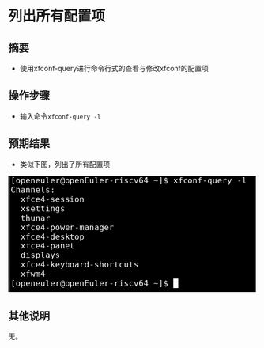 # 列出所有配置项

## 摘要

- 使用xfconf-query进行命令行式的查看与修改xfconf的配置项

## 操作步骤

- 输入命令```xfconf-query -l```

## 预期结果

- 类似下图，列出了所有配置项

![](./img/Screenshot_20221208_222213.png)

## 其他说明

无。
